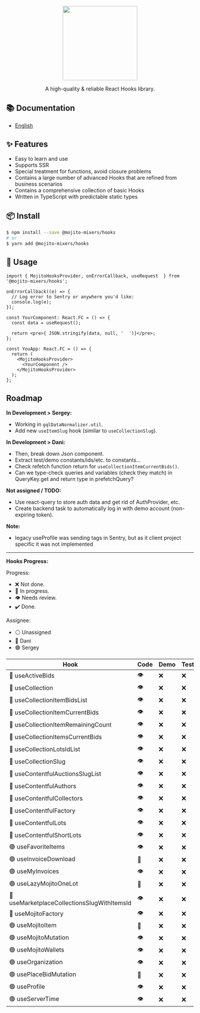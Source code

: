 <p align="center">
  <a href="#">
    <img width="200" src="https://github.com/mojitoinc/mixers/blob/main/public/logo.svg">
  </a>
</p>

<div align="center">
A high-quality & reliable React Hooks library.
</div>

## 📚 Documentation

- [English]()

## ✨ Features

- Easy to learn and use
- Supports SSR
- Special treatment for functions, avoid closure problems
- Contains a large number of advanced Hooks that are refined from business scenarios
- Contains a comprehensive collection of basic Hooks
- Written in TypeScript with predictable static types

## 📦 Install

```bash
$ npm install --save @mojito-mixers/hooks
# or
$ yarn add @mojito-mixers/hooks
```

## 🔨 Usage

```TSX
import { MojitoHooksProvider, onErrorCallback, useRequest  } from '@mojito-mixers/hooks';

onErrorCallback((e) => {
  // Log error to Sentry or anywhere you'd like:
  console.log(e);
});

const YourComponent: React.FC = () => {
  const data = useRequest();

  return <pre>{ JSON.stringify(data, null, '  ')}</pre>;
};

const YouApp: React.FC = () => {
  return (
    <MojitoHooksProvider>
      <YourComponent />
    </MojitoHooksProvider>
  );
};
```

## Roadmap

**In Development > Sergey:**

- Working in `gqlDataNormalizer.util`.
- Add new `useItemSlug` hook (similar to `useCollectionSlug`).

**In Development > Dani:**

- Then, break down Json component.
- Extract test/demo constants/ids/etc. to constants...
- Check refetch function return for `useCollectionItemCurrentBids()`.
- Can we type-check queries and variables (check they match) in QueryKey.get and return type in prefetchQuery?

**Not assigned / TODO:**

- Use react-query to store auth data and get rid of AuthProvider, etc.
- Create backend task to automatically log in with demo account (non-expiring token).

**Note:**

- legacy useProfile was sending tags in Sentry, but as it client project specific it was not implemented

---

**Hooks Progress:**

Progress:

- ❌ Not done.
- 🔨 In progress.
- 👁️ Needs review.
- ✔️ Done.

Assignee:

- ⚪ Unassigned
- 🔵 Dani
- 🟢 Sergey

| Hook                                        | Code | Demo | Test | Docs |
| ------------------------------------------- | ---- | ---- | ---- | ---- |
| 🔵 useActiveBids                            | 👁️   | ❌   | ❌   | ❌   |
| 🔵 useCollection                            | 👁️   | ❌   | ❌   | ❌   |
| 🔵 useCollectionItemBidsList                | 👁️   | ❌   | ❌   | ❌   |
| 🔵 useCollectionItemCurrentBids             | 👁️   | ❌   | ❌   | ❌   |
| 🔵 useCollectionItemRemainingCount          | 👁️   | ❌   | ❌   | ❌   |
| 🔵 useCollectionItemsCurrentBids            | 👁️   | ❌   | ❌   | ❌   |
| 🔵 useCollectionLotsIdList                  | 👁️   | ❌   | ❌   | ❌   |
| 🔵 useCollectionSlug                        | 👁️   | ❌   | ❌   | ❌   |
| 🔵 useContentfulAuctionsSlugList            | 👁️   | ❌   | ❌   | ❌   |
| 🔵 useContentfulAuthors                     | 👁️   | ❌   | ❌   | ❌   |
| 🔵 useContentfulCollectors                  | 👁️   | ❌   | ❌   | ❌   |
| 🔵 useContentfulFactory                     | 👁️   | ❌   | ❌   | ❌   |
| 🔵 useContentfulLots                        | 👁️   | ❌   | ❌   | ❌   |
| 🔵 useContentfulShortLots                   | 👁️   | ❌   | ❌   | ❌   |
| 🟢 useFavoriteItems                         | 👁️   | ❌   | ❌   | ❌   |
| 🟢 useInvoiceDownload                       | 🔨   | ❌   | ❌   | ❌   |
| 🟢 useMyInvoices                            | 👁️   | ❌   | ❌   | ❌   |
| 🟢 useLazyMojitoOneLot                      | 🔨   | ❌   | ❌   | ❌   |
| 🔵 useMarketplaceCollectionsSlugWithItemsId | 👁️   | ❌   | ❌   | ❌   |
| 🔵 useMojitoFactory                         | 👁️   | ❌   | ❌   | ❌   |
| 🟢 useMojitoItem                            | 🔨   | ❌   | ❌   | ❌   |
| 🟢 useMojitoMutation                        | 👁️   | ❌   | ❌   | ❌   |
| 🟢 useMojitoWallets                         | 👁️   | ❌   | ❌   | ❌   |
| 🟢 useOrganization                          | 👁️   | ❌   | ❌   | ❌   |
| 🟢 usePlaceBidMutation                      | 🔨   | ❌   | ❌   | ❌   |
| 🟢 useProfile                               | 👁️   | ❌   | ❌   | ❌   |
| 🟢 useServerTime                            | 👁️   | ❌   | ❌   | ❌   |
